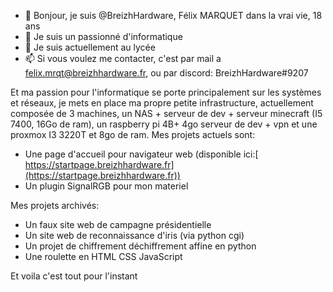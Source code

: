 - 👋 Bonjour, je suis @BreizhHardware, Félix MARQUET dans la vrai vie, 18 ans
- 👀 Je suis un passionné d'informatique
- 🌱 Je suis actuellement au lycée
- 📫 Si vous voulez me contacter, c'est par mail a felix.mrqt@breizhhardware.fr, ou par discord: BreizhHardware#9207

Et ma passion pour l'informatique se porte principalement sur les systèmes et réseaux, je mets en place ma propre petite infrastructure, actuellement composée de 3 machines, un NAS + serveur de dev + serveur minecraft (I5 7400, 16Go de ram), un raspberry pi 4B+ 4go serveur de dev + vpn et une proxmox I3 3220T et 8go de ram.
Mes projets actuels sont:
  - Une page d'accueil pour navigateur web (disponible ici:[ https://startpage.breizhhardware.fr](https://startpage.breizhhardware.fr))
  - Un plugin SignalRGB pour mon materiel

Mes projets archivés:
  - Un faux site web de campagne présidentielle
  - Un site web de reconnaissance d'iris (via python cgi)
  - Un projet de chiffrement déchiffrement affine en python
  - Une roulette en HTML CSS JavaScript

Et voila c'est tout pour l'instant

<!---
BreizhHardware/BreizhHardware is a ✨ special ✨ repository because its `README.md` (this file) appears on your GitHub profile.
You can click the Preview link to take a look at your changes.
--->
